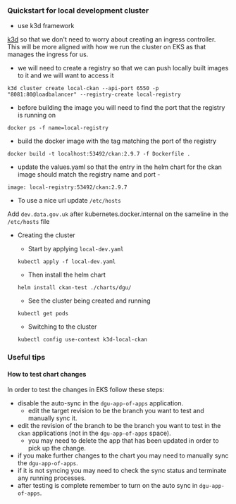 ### Quickstart for local development cluster

- use k3d framework

[k3d](https://k3d.io/v5.4.6/) so that we don't need to worry about creating an ingress controller. This will be more aligned with how we run the cluster on EKS as that manages the ingress for us.

  - we will need to create a registry so that we can push locally built images to it and we will want to access it

`k3d cluster create local-ckan --api-port 6550 -p "8081:80@loadbalancer" --registry-create local-registry`

  - before building the image you will need to find the port that the registry is running on 

`docker ps -f name=local-registry`

  - build the docker image with the tag matching the port of the registry

`docker build -t localhost:53492/ckan:2.9.7 -f Dockerfile .`

  - update the values.yaml so that the entry in the helm chart for the ckan image should match the registry name and port - 

`image: local-registry:53492/ckan:2.9.7`

- To use a nice url update `/etc/hosts` 

Add `dev.data.gov.uk` after kubernetes.docker.internal on the sameline in the `/etc/hosts` file

- Creating the cluster

  - Start by applying `local-dev.yaml`

  `kubectl apply -f local-dev.yaml`

  - Then install the helm chart

  `helm install ckan-test ./charts/dgu/`

  - See the cluster being created and running

  `kubectl get pods`

  - Switching to the cluster

  `kubectl config use-context k3d-local-ckan`

### Useful tips

#### How to test chart changes

In order to test the changes in EKS follow these steps:

- disable the auto-sync in the `dgu-app-of-apps` application.
  - edit the target revision to be the branch you want to test and manually sync it.
- edit the revision of the branch to be the branch you want to test in the `ckan` applications (not in the `dgu-app-of-apps` space).
  - you may need to delete the app that has been updated in order to pick up the change.
- if you make further changes to the chart you may need to manually sync the `dgu-app-of-apps`.
- if it is not syncing you may need to check the sync status and terminate any running processes.
- after testing is complete remember to turn on the auto sync in `dgu-app-of-apps`.
